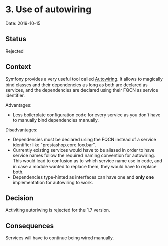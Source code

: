 # 3. Use of autowiring

Date: 2019-10-15

## Status

Rejected

## Context

Symfony provides a very useful tool called [Autowiring](https://symfony.com/doc/3.4/service_container/autowiring.html). It allows to magically bind classes and their dependencies as long as both are declared as services, and the dependencies are declared using their FQCN as service identifier.

Advantages:

- Less boilerplate configuration code for every service as you don't have to manually bind dependencies manually.

Disadvantages:

- Dependencies must be declared using the FQCN instead of a service identifier like "prestashop.core.foo.bar".
- Currently existing services would have to be aliased in order to have service names follow the required naming convention for autowiring. This would lead to confusion as to which service name use in code, and in case a module wanted to replace them, they would have to replace both.
- Dependencies type-hinted as interfaces can have one and **only one** implementation for autowiring to work.

## Decision

Activiting autoriwing is rejected for the 1.7 version.

## Consequences

Services will have to continue being wired manually.
